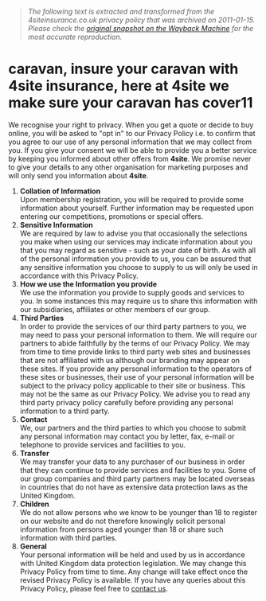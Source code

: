 > *The following text is extracted and transformed from the 4siteinsurance.co.uk privacy policy that was archived on 2011-01-15. Please check the [original snapshot on the Wayback Machine](https://web.archive.org/web/20110115235110id_/http%3A//4siteinsurance.co.uk/privacy-policy.php) for the most accurate reproduction.*

# caravan, insure your caravan with 4site insurance, here at 4site we make sure your caravan has cover11

We recognise your right to privacy. When you get a quote or decide to buy online, you will be asked to "opt in" to our Privacy Policy i.e. to confirm that you agree to our use of any personal information that we may collect from you. If you give your consent we will be able to provide you a better service by keeping you informed about other offers from **4site**. We promise never to give your details to any other organisation for marketing purposes and will only send you information about **4site**.

  1. **Collation of Information**   
Upon membership registration, you will be required to provide some information about yourself. Further information may be requested upon entering our competitions, promotions or special offers.
  2. **Sensitive Information**   
We are required by law to advise you that occasionally the selections you make when using our services may indicate information about you that you may regard as sensitive - such as your date of birth. As with all of the personal information you provide to us, you can be assured that any sensitive information you choose to supply to us will only be used in accordance with this Privacy Policy.
  3. **How we use the Information you provide**   
We use the information you provide to supply goods and services to you. In some instances this may require us to share this information with our subsidiaries, affiliates or other members of our group.
  4. **Third Parties**   
In order to provide the services of our third party partners to you, we may need to pass your personal information to them. We will require our partners to abide faithfully by the terms of our Privacy Policy. We may from time to time provide links to third party web sites and businesses that are not affiliated with us although our branding may appear on these sites. If you provide any personal information to the operators of these sites or businesses, their use of your personal information will be subject to the privacy policy applicable to their site or business. This may not be the same as our Privacy Policy. We advise you to read any third party privacy policy carefully before providing any personal information to a third party.
  5. **Contact**   
We, our partners and the third parties to which you choose to submit any personal information may contact you by letter, fax, e-mail or telephone to provide services and facilities to you.
  6. **Transfer**   
We may transfer your data to any purchaser of our business in order that they can continue to provide services and facilities to you. Some of our group companies and third party partners may be located overseas in countries that do not have as extensive data protection laws as the United Kingdom.
  7. **Children**   
We do not allow persons who we know to be younger than 18 to register on our website and do not therefore knowingly solicit personal information from persons aged younger than 18 or share such information with third parties.
  8. **General**   
Your personal information will be held and used by us in accordance with United Kingdom data protection legislation. We may change this Privacy Policy from time to time. Any change will take effect once the revised Privacy Policy is available. If you have any queries about this Privacy Policy, please feel free to [contact us](https://web.archive.org/web/20110115235110id_/http%3A//4siteinsurance.co.uk/contact.php).


